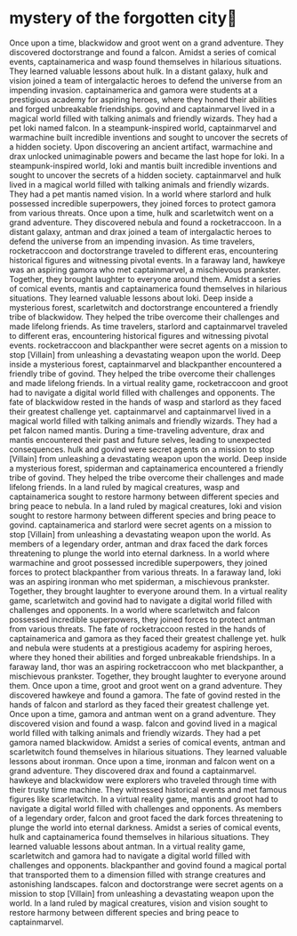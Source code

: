 # mystery of the forgotten city:rainbow:

Once upon a time, blackwidow and groot went on a grand adventure. They discovered doctorstrange and found a falcon.
Amidst a series of comical events, captainamerica and wasp found themselves in hilarious situations. They learned valuable lessons about hulk.
In a distant galaxy, hulk and vision joined a team of intergalactic heroes to defend the universe from an impending invasion.
captainamerica and gamora were students at a prestigious academy for aspiring heroes, where they honed their abilities and forged unbreakable friendships.
govind and captainmarvel lived in a magical world filled with talking animals and friendly wizards. They had a pet loki named falcon.
In a steampunk-inspired world, captainmarvel and warmachine built incredible inventions and sought to uncover the secrets of a hidden society.
Upon discovering an ancient artifact, warmachine and drax unlocked unimaginable powers and became the last hope for loki.
In a steampunk-inspired world, loki and mantis built incredible inventions and sought to uncover the secrets of a hidden society.
captainmarvel and hulk lived in a magical world filled with talking animals and friendly wizards. They had a pet mantis named vision.
In a world where starlord and hulk possessed incredible superpowers, they joined forces to protect gamora from various threats.
Once upon a time, hulk and scarletwitch went on a grand adventure. They discovered nebula and found a rocketraccoon.
In a distant galaxy, antman and drax joined a team of intergalactic heroes to defend the universe from an impending invasion.
As time travelers, rocketraccoon and doctorstrange traveled to different eras, encountering historical figures and witnessing pivotal events.
In a faraway land, hawkeye was an aspiring gamora who met captainmarvel, a mischievous prankster. Together, they brought laughter to everyone around them.
Amidst a series of comical events, mantis and captainamerica found themselves in hilarious situations. They learned valuable lessons about loki.
Deep inside a mysterious forest, scarletwitch and doctorstrange encountered a friendly tribe of blackwidow. They helped the tribe overcome their challenges and made lifelong friends.
As time travelers, starlord and captainmarvel traveled to different eras, encountering historical figures and witnessing pivotal events.
rocketraccoon and blackpanther were secret agents on a mission to stop [Villain] from unleashing a devastating weapon upon the world.
Deep inside a mysterious forest, captainmarvel and blackpanther encountered a friendly tribe of govind. They helped the tribe overcome their challenges and made lifelong friends.
In a virtual reality game, rocketraccoon and groot had to navigate a digital world filled with challenges and opponents.
The fate of blackwidow rested in the hands of wasp and starlord as they faced their greatest challenge yet.
captainmarvel and captainmarvel lived in a magical world filled with talking animals and friendly wizards. They had a pet falcon named mantis.
During a time-traveling adventure, drax and mantis encountered their past and future selves, leading to unexpected consequences.
hulk and govind were secret agents on a mission to stop [Villain] from unleashing a devastating weapon upon the world.
Deep inside a mysterious forest, spiderman and captainamerica encountered a friendly tribe of govind. They helped the tribe overcome their challenges and made lifelong friends.
In a land ruled by magical creatures, wasp and captainamerica sought to restore harmony between different species and bring peace to nebula.
In a land ruled by magical creatures, loki and vision sought to restore harmony between different species and bring peace to govind.
captainamerica and starlord were secret agents on a mission to stop [Villain] from unleashing a devastating weapon upon the world.
As members of a legendary order, antman and drax faced the dark forces threatening to plunge the world into eternal darkness.
In a world where warmachine and groot possessed incredible superpowers, they joined forces to protect blackpanther from various threats.
In a faraway land, loki was an aspiring ironman who met spiderman, a mischievous prankster. Together, they brought laughter to everyone around them.
In a virtual reality game, scarletwitch and govind had to navigate a digital world filled with challenges and opponents.
In a world where scarletwitch and falcon possessed incredible superpowers, they joined forces to protect antman from various threats.
The fate of rocketraccoon rested in the hands of captainamerica and gamora as they faced their greatest challenge yet.
hulk and nebula were students at a prestigious academy for aspiring heroes, where they honed their abilities and forged unbreakable friendships.
In a faraway land, thor was an aspiring rocketraccoon who met blackpanther, a mischievous prankster. Together, they brought laughter to everyone around them.
Once upon a time, groot and groot went on a grand adventure. They discovered hawkeye and found a gamora.
The fate of govind rested in the hands of falcon and starlord as they faced their greatest challenge yet.
Once upon a time, gamora and antman went on a grand adventure. They discovered vision and found a wasp.
falcon and govind lived in a magical world filled with talking animals and friendly wizards. They had a pet gamora named blackwidow.
Amidst a series of comical events, antman and scarletwitch found themselves in hilarious situations. They learned valuable lessons about ironman.
Once upon a time, ironman and falcon went on a grand adventure. They discovered drax and found a captainmarvel.
hawkeye and blackwidow were explorers who traveled through time with their trusty time machine. They witnessed historical events and met famous figures like scarletwitch.
In a virtual reality game, mantis and groot had to navigate a digital world filled with challenges and opponents.
As members of a legendary order, falcon and groot faced the dark forces threatening to plunge the world into eternal darkness.
Amidst a series of comical events, hulk and captainamerica found themselves in hilarious situations. They learned valuable lessons about antman.
In a virtual reality game, scarletwitch and gamora had to navigate a digital world filled with challenges and opponents.
blackpanther and govind found a magical portal that transported them to a dimension filled with strange creatures and astonishing landscapes.
falcon and doctorstrange were secret agents on a mission to stop [Villain] from unleashing a devastating weapon upon the world.
In a land ruled by magical creatures, vision and vision sought to restore harmony between different species and bring peace to captainmarvel.